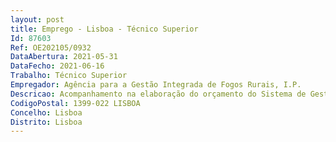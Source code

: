 ```yaml
--- 
layout: post
title: Emprego - Lisboa - Técnico Superior
Id: 87603
Ref: OE202105/0932
DataAbertura: 2021-05-31
DataFecho: 2021-06-16
Trabalho: Técnico Superior
Empregador: Agência para a Gestão Integrada de Fogos Rurais, I.P.
Descricao: Acompanhamento na elaboração do orçamento do Sistema de Gestão Integrada de Fogos Rurais (SGIFR) e respetiva análise de desvios   Elaboração de Business Plans   Apoio na elaboração e acompanhamento de forecast   Acompanhamento e apoio de relatórios mensais internos   Colaboração nas atividades de encerramento de contas (mensais e anuais)   Apuramento e análise dos diversos indicadores de performance (KPI's)   Colaboração nas atividades de encerramento de contas (mensais e anuais).
CodigoPostal: 1399-022 LISBOA
Concelho: Lisboa
Distrito: Lisboa
--- 
```

